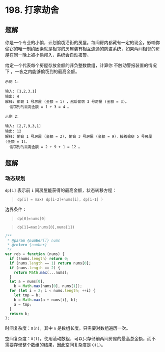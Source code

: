 # 198. 打家劫舍

## 题解

你是一个专业的小偷，计划偷窃沿街的房屋。每间房内都藏有一定的现金，影响你偷窃的唯一制约因素就是相邻的房屋装有相互连通的防盗系统，如果两间相邻的房屋在同一晚上被小偷闯入，系统会自动报警。

给定一个代表每个房屋存放金额的非负整数数组，计算你 不触动警报装置的情况下 ，一夜之内能够偷窃到的最高金额。

```
示例 1:

输入: [1,2,3,1]
输出: 4
解释: 偷窃 1 号房屋 (金额 = 1) ，然后偷窃 3 号房屋 (金额 = 3)。
  偷窃到的最高金额 = 1 + 3 = 4 。

示例 2:

输入: [2,7,9,3,1]
输出: 12
解释: 偷窃 1 号房屋 (金额 = 2), 偷窃 3 号房屋 (金额 = 9)，接着偷窃 5 号房屋 (金额 = 1)。
  偷窃到的最高金额 = 2 + 9 + 1 = 12 。
```

## 题解

### 动态规划

`dp[i]` 表示前 `i` 间房屋能获得的最高金额，状态转移方程：

> `dp[i] = max( dp[i-2]+nums[i], dp[i-1] )`

边界条件：

> `dp[0]=nums[0]`

> `dp[1]=max(nums[0],nums[1])`

```JavaScript
/**
 * @param {number[]} nums
 * @return {number}
 */
var rob = function (nums) {
  if (!nums.length) return 0;
  if (nums.length == 1) return nums[0];
  if (nums.length == 2) {
    return Math.max(...nums);
  }
  let a = nums[0],
    b = Math.max(nums[0], nums[1]);
  for (let i = 2; i < nums.length; ++i) {
    let tmp = b;
    b = Math.max(a + nums[i], b);
    a = tmp;
  }
  return b;
};

```

时间复杂度：`O(n)`，其中 `n` 是数组长度。只需要对数组遍历一次。

空间复杂度：`O(1)`。使用滚动数组，可以只存储前两间房屋的最高总金额，而不需要存储整个数组的结果，因此空间复杂度是 `O(1)`。
